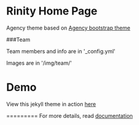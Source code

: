 Rinity Home Page
====================

Agency theme based on [Agency bootstrap theme ](http://startbootstrap.com/templates/agency/)

###Team

Team members and info are in '_config.yml'

Images are in '/img/team/'

# Demo

View this jekyll theme in action [here](https://y7kim.github.io/agency-jekyll-theme)

=========
For more details, read [documentation](http://jekyllrb.com/)
